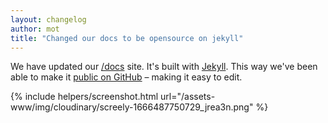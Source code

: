 ```yaml
---
layout: changelog
author: mot
title: "Changed our docs to be opensource on jekyll"
---
```


We have updated our [/docs](/docs) site. It's built with [Jekyll](https://jekyllrb.com/). This way we've been able to make it [public on GitHub](https://github.com/dotenv-org/www) – making it easy to edit.

{% include helpers/screenshot.html url="/assets-www/img/cloudinary/screely-1666487750729_jrea3n.png" %}

